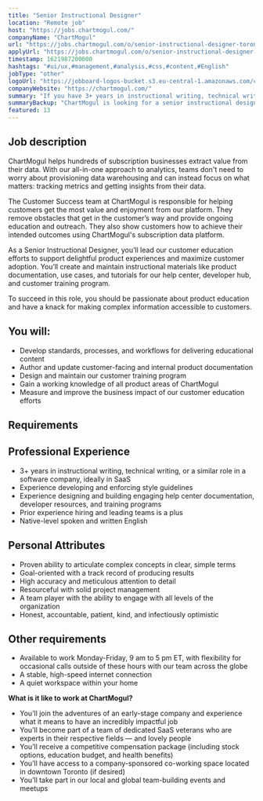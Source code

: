```yaml
---
title: "Senior Instructional Designer"
location: "Remote job"
host: "https://jobs.chartmogul.com/"
companyName: "ChartMogul"
url: "https://jobs.chartmogul.com/o/senior-instructional-designer-toronto"
applyUrl: "https://jobs.chartmogul.com/o/senior-instructional-designer-toronto/c/new"
timestamp: 1621987200000
hashtags: "#ui/ux,#management,#analysis,#css,#content,#English"
jobType: "other"
logoUrl: "https://jobboard-logos-bucket.s3.eu-central-1.amazonaws.com/chartmogul"
companyWebsite: "https://chartmogul.com/"
summary: "If you have 3+ years in instructional writing, technical writing, or a similar role in a software company, ideally in SaaS, ChartMogul is looking for someone with your skillset."
summaryBackup: "ChartMogul is looking for a senior instructional designer that has experience in: #ui/ux, #css, #content."
featured: 13
---
```


## Job description

ChartMogul helps hundreds of subscription businesses extract value from their data. With our all-in-one approach to analytics, teams don't need to worry about provisioning data warehousing and can instead focus on what matters: tracking metrics and getting insights from their data.

The Customer Success team at ChartMogul is responsible for helping customers get the most value and enjoyment from our platform. They remove obstacles that get in the customer’s way and provide ongoing education and outreach. They also show customers how to achieve their intended outcomes using ChartMogul's subscription data platform.

As a Senior Instructional Designer, you’ll lead our customer education efforts to support delightful product experiences and maximize customer adoption. You’ll create and maintain instructional materials like product documentation, use cases, and tutorials for our help center, developer hub, and customer training program.

To succeed in this role, you should be passionate about product education and have a knack for making complex information accessible to customers.

## You will:

*   Develop standards, processes, and workflows for delivering educational content
*   Author and update customer-facing and internal product documentation
*   Design and maintain our customer training program
*   Gain a working knowledge of all product areas of ChartMogul
*   Measure and improve the business impact of our customer education efforts

## Requirements

## Professional Experience

*   3+ years in instructional writing, technical writing, or a similar role in a software company, ideally in SaaS
*   Experience developing and enforcing style guidelines
*   Experience designing and building engaging help center documentation, developer resources, and training programs
*   Prior experience hiring and leading teams is a plus
*   Native-level spoken and written English

## Personal Attributes

*   Proven ability to articulate complex concepts in clear, simple terms
*   Goal-oriented with a track record of producing results
*   High accuracy and meticulous attention to detail
*   Resourceful with solid project management
*   A team player with the ability to engage with all levels of the organization
*   Honest, accountable, patient, kind, and infectiously optimistic

## Other requirements

*   Available to work Monday-Friday, 9 am to 5 pm ET, with flexibility for occasional calls outside of these hours with our team across the globe
*   A stable, high-speed internet connection
*   A quiet workspace within your home

**What is it like to work at ChartMogul?**

*   You’ll join the adventures of an early-stage company and experience what it means to have an incredibly impactful job
*   You’ll become part of a team of dedicated SaaS veterans who are experts in their respective fields — and lovely people
*   You’ll receive a competitive compensation package (including stock options, education budget, and health benefits)
*   You’ll have access to a company-sponsored co-working space located in downtown Toronto (if desired)
*   You’ll take part in our local and global team-building events and meetups
